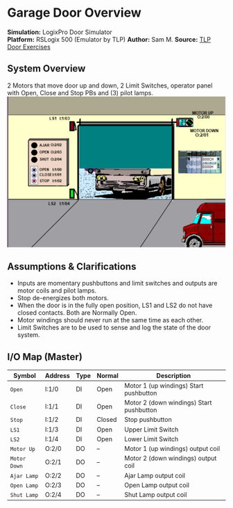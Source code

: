 # Garage Door Overview   

**Simulation:** LogixPro Door Simulator  
**Platform:** RSLogix 500 (Emulator by TLP)
**Author:** Sam M.
**Source:** [TLP Door Exercises](https://thelearningpit.com/lp/doc/dl/dl-rl.html)

## System Overview
2 Motors that move door up and down, 2 Limit Switches, operator panel with Open, Close and Stop PBs and (3) pilot lamps. 
![Garage Door Simulation](door-simulation.png)


## Assumptions & Clarifications
- Inputs are momentary pushbuttons and limit switches and outputs are motor coils and pilot lamps.
- Stop de-energizes both motors.
- When the door is in the fully open position, LS1 and LS2 do not have closed contacts. Both are Normally Open.
- Motor windings should never run at the same time as each other. 
- Limit Switches are to be used to sense and log the state of the door system.



## I/O Map (Master)
| Symbol          | Address | Type | Normal |       Description                        |
| --------------- | ------- | ---- | ------ |  --------------------------------------- |
| `Open`          | I:1/0   | DI   | Open   | Motor 1 (up windings) Start pushbutton   | 
| `Close`         | I:1/1   | DI   | Open   | Motor 2 (down windings) Start pushbutton |
| `Stop`          | I:1/2   | DI   | Closed | Stop pushbutton                          |
| `LS1`           | I:1/3   | DI   | Open   | Upper Limit Switch                       |
| `LS2`           | I:1/4   | DI   | Open   | Lower Limit Switch                       |
| `Motor Up`      | O:2/0   | DO   | –      | Motor 1 (up windings) output coil        |
| `Motor Down`    | O:2/1   | DO   | –      | Motor 2 (down windings) output coil      |
| `Ajar Lamp`     | O:2/2   | DO   | –      | Ajar Lamp output coil                    |
| `Open Lamp`     | O:2/3   | DO   | –      | Open Lamp output coil                    |
| `Shut Lamp`     | O:2/4   | DO   | –      | Shut Lamp output coil                    |








